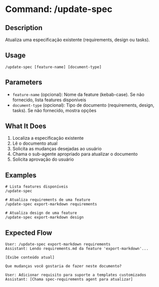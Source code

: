 # Command: /update-spec

## Description
Atualiza uma especificação existente (requirements, design ou tasks).

## Usage
```
/update-spec [feature-name] [document-type]
```

## Parameters
- `feature-name` (opcional): Nome da feature (kebab-case). Se não fornecido, lista features disponíveis
- `document-type` (opcional): Tipo de documento (requirements, design, tasks). Se não fornecido, mostra opções

## What It Does
1. Localiza a especificação existente
2. Lê o documento atual
3. Solicita as mudanças desejadas ao usuário
4. Chama o sub-agente apropriado para atualizar o documento
5. Solicita aprovação do usuário

## Examples

```
# Lista features disponíveis
/update-spec

# Atualiza requirements de uma feature
/update-spec export-markdown requirements

# Atualiza design de uma feature
/update-spec export-markdown design
```

## Expected Flow
```
User: /update-spec export-markdown requirements
Assistant: Lendo requirements.md da feature 'export-markdown'...

[Exibe conteúdo atual]

Que mudanças você gostaria de fazer neste documento?

User: Adicionar requisito para suporte a templates customizados
Assistant: [Chama spec-requirements agent para atualizar]
```